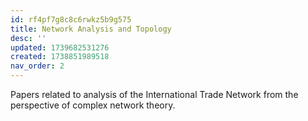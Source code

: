 ```yaml
---
id: rf4pf7g8c8c6rwkz5b9g575
title: Network Analysis and Topology
desc: ''
updated: 1739682531276
created: 1738851989518
nav_order: 2
---
```

Papers related to analysis of the International Trade Network from the perspective of complex network theory.